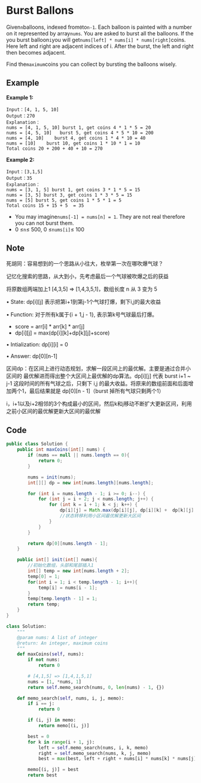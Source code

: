 # Burst Ballons

Given`n`balloons, indexed from`0`to`n-1`. Each balloon is painted with a number on it represented by array`nums`. You are asked to burst all the balloons. If the you burst balloon`i`you will get`nums[left] * nums[i] * nums[right]`coins. Here left and right are adjacent indices of i. After the burst, the left and right then becomes adjacent.

Find the`maximum`coins you can collect by bursting the balloons wisely.

## Example

**Example 1:**

```
Input：[4, 1, 5, 10]
Output：270
Explanation：
nums = [4, 1, 5, 10] burst 1, get coins 4 * 1 * 5 = 20
nums = [4, 5, 10]   burst 5, get coins 4 * 5 * 10 = 200 
nums = [4, 10]    burst 4, get coins 1 * 4 * 10 = 40
nums = [10]    burst 10, get coins 1 * 10 * 1 = 10
Total coins 20 + 200 + 40 + 10 = 270
```

**Example 2:**

```
Input：[3,1,5]
Output：35
Explanation：
nums = [3, 1, 5] burst 1, get coins 3 * 1 * 5 = 15
nums = [3, 5] burst 3, get coins 1 * 3 * 5 = 15
nums = [5] burst 5, get coins 1 * 5 * 1 = 5
Total coins 15 + 15 + 5  = 35
```

* You may imagine`nums[-1] = nums[n] = 1`. They are not real therefore you can not burst them.
* 0 ≤`n`≤ 500, 0 ≤`nums[i]`≤ 100

## Note

死胡同：容易想到的一个思路从小往大，枚举第一次在哪吹爆气球？

记忆化搜索的思路，从大到小，先考虑最后一个气球被吹爆之后的获益

将原数组两端加上1 \[4,3,5] => \[1,4,3,5,1]，数组长度 n 从 3 变为 5

• State: dp\[i]\[j] 表示把第i+1到第j-1个气球打爆，剩下i,j的最大收益

• Function: 对于所有k属于{i + 1,j - 1}, 表示第k号气球最后打爆。

* score = arr\[i] \* arr\[k] \* arr\[j]
* dp\[i]\[j] = max(dp\[i]\[k]+dp\[k]\[j]+score)

• Intialization: dp\[i]\[i] = 0

• Answer: dp\[0]\[n-1]

区间dp：在区间上进行动态规划，求解一段区间上的最优解。主要是通过合并小区间的 最优解进而得出整个大区间上最优解的dp算法。dp\[i]\[j] 代表 burst i+1 \~ j-1 这段时间的所有气球之后，只剩下 i,j 的最大收益。将原来的数组前面和后面增加两个1，最后结果就是 dp\[0]\[n - 1]（burst 掉所有气球只剩两个1）

i，i+1以及i+2相邻的3个构成最小的区间，然后k和j移动不断扩大更新区间，利用之前小区间的最优解更新大区间的最优解

## Code

```java
public class Solution {
    public int maxCoins(int[] nums) {
        if (nums == null || nums.length == 0){
            return 0;
        }

        nums = init(nums);
        int[][] dp = new int[nums.length][nums.length];

        for (int i = nums.length - 1; i >= 0; i--) {
            for (int j = i + 2; j < nums.length; j++) {
                for (int k = i + 1; k < j; k++) {
                    dp[i][j] = Math.max(dp[i][j], dp[i][k] +  dp[k][j] + nums[i] * nums[k] * nums[j]);    
                    //状态转移利用小区间最优解更新大区间
                }
            }
        }

        return dp[0][nums.length - 1];
    }

    public int[] init(int[] nums){                    
        //初始化数组，头部和尾部插入1
        int[] temp = new int[nums.length + 2];
        temp[0] = 1;
        for(int i = 1; i < temp.length - 1; i++){
            temp[i] = nums[i - 1];
        }
        temp[temp.length - 1] = 1;
        return temp;
    }
}
```

```python
class Solution:
    """
    @param nums: A list of integer
    @return: An integer, maximum coins
    """
    def maxCoins(self, nums):
        if not nums:
            return 0

        # [4,1,5] => [1,4,1,5,1]
        nums = [1, *nums, 1]
        return self.memo_search(nums, 0, len(nums) - 1, {})

    def memo_search(self, nums, i, j, memo):
        if i == j:
            return 0 

        if (i, j) in memo:
            return memo[(i, j)]

        best = 0
        for k in range(i + 1, j):
            left = self.memo_search(nums, i, k, memo)
            right = self.memo_search(nums, k, j, memo)
            best = max(best, left + right + nums[i] * nums[k] * nums[j])

        memo[(i, j)] = best
        return best
```
